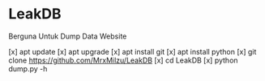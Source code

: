 # LeakDB
Berguna Untuk Dump Data Website

[x] apt update
[x] apt upgrade
[x] apt install git
[x] apt install python
[x] git clone https://github.com/MrxMilzu/LeakDB
[x] cd LeakDB
[x] python dump.py -h
